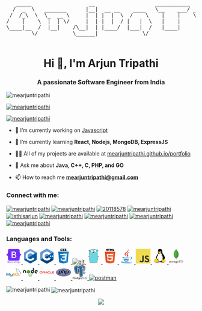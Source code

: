 <pre>

   _____                  __                   ___________          .__                      __    .__      .__ 
  /  _  \   _______      |__|  __ __    ____   \__    ___/ _______  |__| ______   _____    _/  |_  |  |__   |__|
 /  /_\  \  \_  __ \     |  | |  |  \  /    \    |    |    \_  __ \ |  | \____ \  \__  \   \   __\ |  |  \  |  |
/    |    \  |  | \/     |  | |  |  / |   |  \   |    |     |  | \/ |  | |  |_> >  / __ \_  |  |   |   Y  \ |  |
\____|__  /  |__|    /\__|  | |____/  |___|  /   |____|     |__|    |__| |   __/  (____  /  |__|   |___|  / |__|
        \/           \______|              \/                            |__|          \/               \/      

</pre>
<h1 align="center">Hi 👋, I'm Arjun Tripathi</h1>
<h3 align="center">A passionate Software Engineer from India</h3>

<p align="left"> <img src="https://komarev.com/ghpvc/?username=mearjuntripathi&label=Profile%20views&color=0e75b6&style=flat" alt="mearjuntripathi" /> </p>

<p align="left"> <a href="https://github.com/ryo-ma/github-profile-trophy"><img src="https://github-profile-trophy.vercel.app/?username=mearjuntripathi" alt="mearjuntripathi" /></a> </p>

<p align="left"> <a href="https://twitter.com/mearjuntripathi" target="blank"><img src="https://img.shields.io/twitter/follow/mearjuntripathi?logo=twitter&style=for-the-badge" alt="mearjuntripathi" /></a> </p>

- 🔭 I’m currently working on [Javascript](https://github.com/mearjuntripathi/javaScript)

- 🌱 I’m currently learning **React, Nodejs, MongoDB, ExpressJS**

- 👨‍💻 All of my projects are available at [mearjuntripathi.github.io/portfolio](https://mearjuntripathi.github.io/projects.html)

- 💬 Ask me about **Java, C++, C, PHP, and GO**

- 📫 How to reach me **mearjuntripathi@gmail.com**

<h3 align="left">Connect with me:</h3>
<p align="left">
<a href="https://twitter.com/mearjuntripathi" target="blank"><img align="center" src="https://raw.githubusercontent.com/rahuldkjain/github-profile-readme-generator/master/src/images/icons/Social/twitter.svg" alt="mearjuntripathi" height="30" width="40" /></a>
<a href="https://linkedin.com/in/mearjuntripathi" target="blank"><img align="center" src="https://raw.githubusercontent.com/rahuldkjain/github-profile-readme-generator/master/src/images/icons/Social/linked-in-alt.svg" alt="mearjuntripathi" height="30" width="40" /></a>
<a href="https://stackoverflow.com/users/20118578" target="blank"><img align="center" src="https://raw.githubusercontent.com/rahuldkjain/github-profile-readme-generator/master/src/images/icons/Social/stack-overflow.svg" alt="20118578" height="30" width="40" /></a>
<a href="https://instagram.com/mearjuntripathi" target="blank"><img align="center" src="https://raw.githubusercontent.com/rahuldkjain/github-profile-readme-generator/master/src/images/icons/Social/instagram.svg" alt="mearjuntripathi" height="30" width="40" /></a>
<a href="https://www.codechef.com/users/isthisarjun" target="blank"><img align="center" src="https://cdn.jsdelivr.net/npm/simple-icons@3.1.0/icons/codechef.svg" alt="isthisarjun" height="30" width="40" /></a>
<a href="https://www.hackerrank.com/mearjuntripathi" target="blank"><img align="center" src="https://raw.githubusercontent.com/rahuldkjain/github-profile-readme-generator/master/src/images/icons/Social/hackerrank.svg" alt="mearjuntripathi" height="30" width="40" /></a>
<a href="https://www.leetcode.com/mearjuntripathi" target="blank"><img align="center" src="https://raw.githubusercontent.com/rahuldkjain/github-profile-readme-generator/master/src/images/icons/Social/leet-code.svg" alt="mearjuntripathi" height="30" width="40" /></a>
<a href="https://www.hackerearth.com/mearjuntripathi" target="blank"><img align="center" src="https://raw.githubusercontent.com/rahuldkjain/github-profile-readme-generator/master/src/images/icons/Social/hackerearth.svg" alt="mearjuntripathi" height="30" width="40" /></a>
<a href="https://auth.geeksforgeeks.org/user/mearjuntripathi" target="blank"><img align="center" src="https://raw.githubusercontent.com/rahuldkjain/github-profile-readme-generator/master/src/images/icons/Social/geeks-for-geeks.svg" alt="mearjuntripathi" height="30" width="40" /></a>
</p>

<h3 align="left">Languages and Tools:</h3>
<p align="left"> <a href="https://getbootstrap.com" target="_blank" rel="noreferrer"> <img src="https://raw.githubusercontent.com/devicons/devicon/master/icons/bootstrap/bootstrap-plain-wordmark.svg" alt="bootstrap" width="40" height="40"/> </a> <a href="https://www.cprogramming.com/" target="_blank" rel="noreferrer"> <img src="https://raw.githubusercontent.com/devicons/devicon/master/icons/c/c-original.svg" alt="c" width="40" height="40"/> </a> <a href="https://www.w3schools.com/cpp/" target="_blank" rel="noreferrer"> <img src="https://raw.githubusercontent.com/devicons/devicon/master/icons/cplusplus/cplusplus-original.svg" alt="cplusplus" width="40" height="40"/> </a> <a href="https://www.w3schools.com/css/" target="_blank" rel="noreferrer"> <img src="https://raw.githubusercontent.com/devicons/devicon/master/icons/css3/css3-original-wordmark.svg" alt="css3" width="40" height="40"/> </a> <a href="https://git-scm.com/" target="_blank" rel="noreferrer"> <img src="https://www.vectorlogo.zone/logos/git-scm/git-scm-icon.svg" alt="git" width="40" height="40"/> </a> <a href="https://golang.org" target="_blank" rel="noreferrer"> <img src="https://raw.githubusercontent.com/devicons/devicon/master/icons/go/go-original.svg" alt="go" width="40" height="40"/> </a> <a href="https://www.w3.org/html/" target="_blank" rel="noreferrer"> <img src="https://raw.githubusercontent.com/devicons/devicon/master/icons/html5/html5-original-wordmark.svg" alt="html5" width="40" height="40"/> </a> <a href="https://www.java.com" target="_blank" rel="noreferrer"> <img src="https://raw.githubusercontent.com/devicons/devicon/master/icons/java/java-original.svg" alt="java" width="40" height="40"/> </a> <a href="https://developer.mozilla.org/en-US/docs/Web/JavaScript" target="_blank" rel="noreferrer"> <img src="https://raw.githubusercontent.com/devicons/devicon/master/icons/javascript/javascript-original.svg" alt="javascript" width="40" height="40"/> </a> <a href="https://www.linux.org/" target="_blank" rel="noreferrer"> <img src="https://raw.githubusercontent.com/devicons/devicon/master/icons/linux/linux-original.svg" alt="linux" width="40" height="40"/> </a> <a href="https://www.mongodb.com/" target="_blank" rel="noreferrer"> <img src="https://raw.githubusercontent.com/devicons/devicon/master/icons/mongodb/mongodb-original-wordmark.svg" alt="mongodb" width="40" height="40"/> </a> <a href="https://www.mysql.com/" target="_blank" rel="noreferrer"> <img src="https://raw.githubusercontent.com/devicons/devicon/master/icons/mysql/mysql-original-wordmark.svg" alt="mysql" width="40" height="40"/> </a> <a href="https://nodejs.org" target="_blank" rel="noreferrer"> <img src="https://raw.githubusercontent.com/devicons/devicon/master/icons/nodejs/nodejs-original-wordmark.svg" alt="nodejs" width="40" height="40"/> </a> <a href="https://www.oracle.com/" target="_blank" rel="noreferrer"> <img src="https://raw.githubusercontent.com/devicons/devicon/master/icons/oracle/oracle-original.svg" alt="oracle" width="40" height="40"/> </a> <a href="https://www.php.net" target="_blank" rel="noreferrer"> <img src="https://raw.githubusercontent.com/devicons/devicon/master/icons/php/php-original.svg" alt="php" width="40" height="40"/> </a> <a href="https://www.postgresql.org" target="_blank" rel="noreferrer"> <img src="https://raw.githubusercontent.com/devicons/devicon/master/icons/postgresql/postgresql-original-wordmark.svg" alt="postgresql" width="40" height="40"/> </a> <a href="https://postman.com" target="_blank" rel="noreferrer"> <img src="https://www.vectorlogo.zone/logos/getpostman/getpostman-icon.svg" alt="postman" width="40" height="40"/> </a> </p>

<p><img align="left" src="https://github-readme-stats.vercel.app/api/top-langs?username=mearjuntripathi&show_icons=true&locale=en&layout=compact" alt="mearjuntripathi" /></p>

<p>&nbsp;<img align="center" src="https://streak-stats.demolab.com/?user=mearjuntripathi" alt="mearjuntripathi" />
</p>

<div align="center">
<img src="https://quotes-github-readme.vercel.app/api?type=vetical&theme=radical">
</div>

